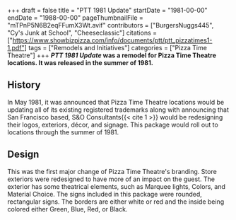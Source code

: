 +++
draft = false
title = "PTT 1981 Update"
startDate = "1981-00-00"
endDate = "1988-00-00"
pageThumbnailFile = "mTPnP5N6B2eqFFumX3Wt.avif"
contributors = ["BurgersNuggs445", "Cy's Junk at School", "Cheeseclassic"]
citations = ["https://www.showbizpizza.com/info/documents/ptt/ptt_pizzatimes1-1.pdf"]
tags = ["Remodels and Initiatives"]
categories = ["Pizza Time Theatre"]
+++
***PTT 1981 Update* was a remodel for Pizza Time Theatre locations. It was released in the summer of 1981.**

## History

In May 1981, it was announced that Pizza Time Theatre locations would be updating all of its existing registered trademarks along with announcing that San Francisco based, S&O Consultants{{< cite 1 >}} would be redesigning their logos, exteriors, décor, and signage. This package would roll out to locations through the summer of 1981.

## Design

This was the first major change of Pizza Time Theatre's branding. Store exteriors were redesigned to have more of an impact on the guest. The exterior has some theatrical elements, such as Marquee lights, Colors, and Material Choice.
The signs included in this package were rounded, rectangular signs. The borders are either white or red and the inside being colored either Green, Blue, Red, or Black.
